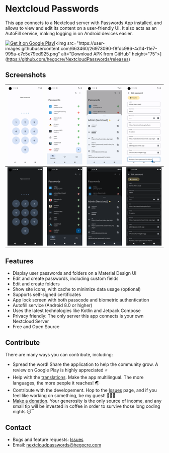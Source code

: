 # Nextcloud Passwords

This app connects to a Nextcloud server with Passwords App installed, and allows to view and edit
its content on a user-friendly UI. It also acts as an AutoFill service, making logging in on Android
devices easier.

[<img src="https://play.google.com/intl/en_us/badges/static/images/badges/en_badge_web_generic.png" alt="Get it on Google Play" height="75">]([https://github.com/hegocre/NextcloudPasswords/releases](https://play.google.com/store/apps/details?id=com.hegocre.nextcloudpasswords&utm_source=github&utm_campaign=github&pcampaignid=pcampaignidMKT-Other-global-all-co-prtnr-py-PartBadge-Mar2515-1))[<img src="https://user-images.githubusercontent.com/663460/26973090-f8fdc986-4d14-11e7-995a-e7c5e79ed925.png" alt="Download APK from GitHub" height="75">](https://github.com/hegocre/NextcloudPasswords/releases)

## Screenshots

| ![Light app lock view](/fastlane/metadata/android/en-US/images/phoneScreenshots/1.png) | ![Light password list view](/fastlane/metadata/android/en-US/images/phoneScreenshots/2.png) | ![Light password detail view](/fastlane/metadata/android/en-US/images/phoneScreenshots/3.png) | ![Light password edit view](/fastlane/metadata/android/en-US/images/phoneScreenshots/4.png) |
|----------------------------------------------------------------------------------------|---------------------------------------------------------------------------------------------|-----------------------------------------------------------------------------------------------|---------------------------------------------------------------------------------------------|
| ![Dark app lock view](/fastlane/metadata/android/en-US/images/phoneScreenshots/5.png)  | ![Dark password list view](/fastlane/metadata/android/en-US/images/phoneScreenshots/6.png)  | ![Dark password detail view](/fastlane/metadata/android/en-US/images/phoneScreenshots/7.png)  | ![Dark password edit view](/fastlane/metadata/android/en-US/images/phoneScreenshots/8.png)  |

## Features

- Display user passwords and folders on a Material Design UI
- Edit and create passwords, including custom fields
- Edit and create folders
- Show site icons, with cache to minimize data usage (optional)
- Supports self-signed certificates
- App lock screen with both passcode and biometric authentication
- Autofill service (Android 8.0 or higher)
- Uses the latest technologies like Kotlin and Jetpack Compose
- Privacy friendly: The only server this app connects is your own Nextcloud Server
- Free and Open Source

## Contribute

There are many ways you can contribute, including:

- Spread the word! Share the application to help the community grow. A review on Google Play is highly appreciated ⭐
- Help with the [translations](https://nextcloudpasswords.crowdin.com/nextcloud-passwords). Make the app multilingual. The more languages, the more people it reaches! 🌏
- Contribute with the developement. Hop to the [Issues](https://github.com/hegocre/NextcloudPasswords/issues) page, and if you feel like working on something, be my guest! 🧑🏽‍💻
- [Make a donation](https://paypal.me/hegocre). Your generosity is the only source of income, and any small tip will be invested in coffee in order to survive those long coding nights 😴

## Contact

- Bugs and feature requests: [Issues](https://github.com/hegocre/NextcloudPasswords/issues)
- Email: nextcloudpasswords@hegocre.com
